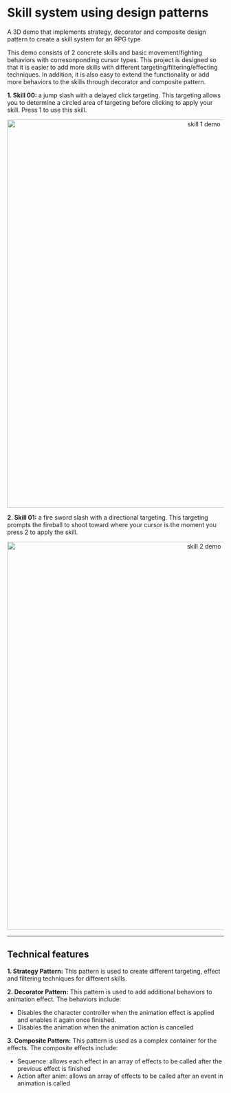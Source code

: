 # Skill system using design patterns
A 3D demo that implements strategy, decorator and composite design pattern to create a skill system for an RPG type

This demo consists of 2 concrete skills and basic movement/fighting behaviors with corresonponding cursor types. 
This project is designed so that it is easier to add more skills with different targeting/filtering/effecting techniques. In addition, it is also easy to extend the functionality or add more behaviors to the skills through decorator and composite pattern.

<b>1. Skill 00: </b> a jump slash with a delayed click targeting. This targeting allows you to determine a circled area of targeting before clicking to apply your skill. Press 1 to use this skill.
<p align="center">
  <img src="https://github.com/ngol0/unity3D-designPatterns/blob/main/skill1.gif" width="900" title="skill 1 demo">
</p>

<b>2. Skill 01:</b> a fire sword slash with a directional targeting. This targeting prompts the fireball to shoot toward where your cursor is the moment you press 2 to apply the skill.
<p align="center">
  <img src="https://github.com/ngol0/unity3D-designPatterns/blob/main/skill2.gif" width="900" title="skill 2 demo">
</p>

---

## Technical features
<b>1. Strategy Pattern:</b> This pattern is used to create different targeting, effect and filtering techniques for different skills.

<b>2. Decorator Pattern:</b> This pattern is used to add additional behaviors to animation effect. The behaviors include:
- Disables the character controller when the animation effect is applied and enables it again once finished.
- Disables the animation when the animation action is cancelled

<b>3. Composite Pattern:</b> This pattern is used as a complex container for the effects. The composite effects include:
  - Sequence: allows each effect in an array of effects to be called after the previous effect is finished
  - Action after anim: allows an array of effects to be called after an event in animation is called


